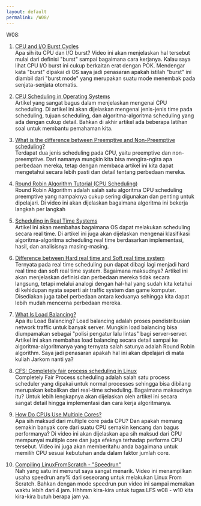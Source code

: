 ```yaml
---
layout: default
permalink: /W08/
---
```


W08:

1. [CPU and I/O Burst Cycles](https://www.youtube.com/watch?v=pVzb3TUcDLo)<br>
   Apa sih itu CPU dan I/O burst? Video ini akan menjelaskan hal tersebut mulai dari definisi "burst" sampai bagaimana cara kerjanya. Kalau saya lihat CPU I/O burst ini cukup berkaitan erat dengan POK. Mendengar kata "burst" dipakai di OS saya jadi penasaran apakah istilah "burst" ini diambil dari "burst mode" yang merupakan suatu mode menembak pada senjata-senjata otomatis.

2. [CPU Scheduling in Operating Systems](https://www.geeksforgeeks.org/cpu-scheduling-in-operating-systems/)<br>
   Artikel yang sangat bagus dalam menjelaskan mengenai CPU scheduling. Di artikel ini akan dijelaskan mengenai jenis-jenis time pada scheduling, tujuan scheduling, dan algoritma-algoritma scheduling yang ada dengan cukup detail. Bahkan di akhir artikel ada beberapa latihan soal untuk membantu pemahaman kita.

3. [What is the difference between Preemptive and Non-Preemptive scheduling?](https://afteracademy.com/blog/what-is-the-difference-between-preemptive-and-non-preemptive-scheduling)<br>
   Terdapat dua jenis scheduling pada CPU, yaitu preemptive dan non-preemptive. Dari namanya mungkin kita bisa mengira-ngira apa perbedaan mereka, tetap dengan membaca artikel ini kita dapat mengetahui secara lebih pasti dan detail tentang perbedaan mereka.

4. [Round Robin Algorithm Tutorial (CPU Scheduling)](https://www.youtube.com/watch?v=aWlQYllBZDs)<br>
   Round Robin Algorithm adalah salah satu algoritma CPU scheduling preemptive yang nampaknya cukup sering digunakan dan penting untuk dipelajari. Di video ini akan dijelaskan bagaimana algoritma ini bekerja langkah per langkah

5. [Scheduling in Real Time Systems](https://www.geeksforgeeks.org/scheduling-in-real-time-systems/)<br>
   Artikel ini akan membahas bagaimana OS dapat melakukan scheduling secara real time. Di artikel ini juga akan dijelaskan mengenai klasifikasi algoritma-algoritma scheduling real time berdasarkan implementasi, hasil, dan analisisnya masing-masing.

6. [Difference between Hard real time and Soft real time system](https://www.geeksforgeeks.org/difference-between-hard-real-time-and-soft-real-time-system/)<br>
   Ternyata pada real time scheduling pun dapat dibagi lagi menjadi hard real time dan soft real time system. Bagaimana maksudnya? Artikel ini akan menjelaskan definisi dan perbedaan mereka tidak secara langsung, tetapi melalui analogi dengan hal-hal yang sudah kita ketahui di kehidupan nyata seperti air traffic system dan game komputer. Disediakan juga tabel perbedaan antara keduanya sehingga kita dapat lebih mudah mencerna perbedaan mereka.

7. [What Is Load Balancing?](https://avinetworks.com/what-is-load-balancing/)<br>
   Apa itu Load Balancing? Load balancing adalah proses pendistribusian network traffic untuk banyak server. Mungkin load balancing bisa diumpamakan sebagai "polisi pengatur lalu lintas" bagi server-server. Artikel ini akan membahas load balancing secara detail sampai ke algoritma-algoritmanya yang ternyata salah satunya adalah Round Robin algorithm. Saya jadi penasaran apakah hal ini akan dipelajari di mata kuliah Jarkom nanti ya?

8. [CFS: Completely fair process scheduling in Linux](https://opensource.com/article/19/2/fair-scheduling-linux)<br>
   Completely Fair Process scheduling adalah salah satu process scheduler yang dipakai untuk normal processes sehingga bisa dibilang merupakan kebalikan dari real-time scheduling. Bagaimana maksudnya itu? Untuk lebih lengkapnya akan dijelaskan oleh artikel ini secara sangat detail hingga implementasi dan cara kerja algoritmanya.

9. [How Do CPUs Use Multiple Cores?](https://www.youtube.com/watch?v=S3I5WNHbnJ0)<br>
   Apa sih maksud dari multiple core pada CPU? Dan apakah memang semakin banyak core dari suatu CPU semakin kencang dan bagus performanya? Di video ini akan dijelaskan apa sih maksud dari CPU mempunyai multiple core dan juga efeknya terhadap performa CPU tersebut. Video ini juga akan memberitahu anda bagaimana untuk memilih CPU sesuai kebutuhan anda dalam faktor jumlah core.

10. [Compiling LinuxFromScratch - "Speedrun"](https://www.youtube.com/watch?v=loyi9htuXVM)<br>
    Nah yang satu ini menurut saya sangat menarik. Video ini menampilkan usaha speedrun any% dari seseorang untuk melakukan Linux From Scratch. Bahkan dengan mode speedrun pun video ini sampai memakan waktu lebih dari 4 jam. Hhhmm kira-kira untuk tugas LFS w08 - w10 kita kira-kira butuh berapa jam ya.

